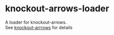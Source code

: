 # knockout-arrows-loader
A loader for knockout-arrows.  
See [knockout-arrrows](https://github.com/danderson00/knockout-arrows) for details